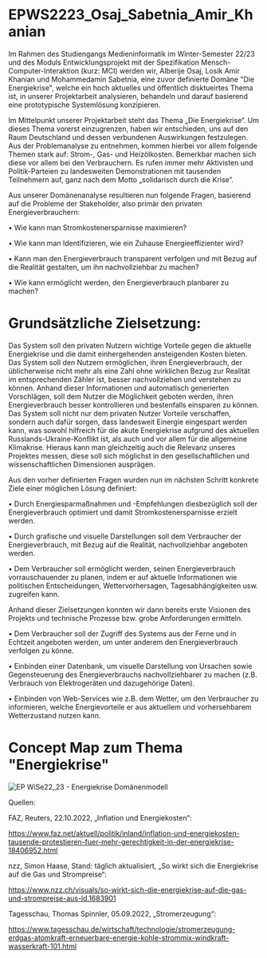 # EPWS2223_Osaj_Sabetnia_Amir_Khanian

Im Rahmen des Studiengangs Medieninformatik im Winter-Semester 22/23 und des Moduls Entwicklungsprojekt mit der Spezifikation Mensch-Computer-Interaktion (kurz: MCI) werden wir, Alberije Osaj, Losik Amir Khanian und Mohammedamin Sabetnia, eine zuvor definierte Domäne "Die Energiekrise", welche ein hoch aktuelles und öffentlich disktueirtes Thema ist, in unserer Projektarbeit analysieren, behandeln und darauf basierend eine prototypische Systemlösung konzipieren. 

Im Mittelpunkt unserer Projektarbeit steht das Thema „Die Energiekrise“. Um dieses Thema vorerst einzugrenzen, haben wir entschieden, uns auf den Raum Deutschland und dessen verbundenen Auswirkungen festzulegen. Aus der Problemanalyse zu entnehmen, kommen hierbei vor allem folgende Themen stark auf: Strom-, Gas- und Heizölkosten. Bemerkbar machen sich diese vor allem bei den Verbrauchern. Es rufen immer mehr Aktivisten und Politik-Parteien zu landesweiten Demonstrationen mit tausenden Teilnehmern auf, ganz nach dem Motto „solidarisch durch die Krise“. 

Aus unserer Domänenanalyse resultieren nun folgende Fragen, basierend auf die Probleme der Stakeholder, also primär den privaten Energieverbrauchern:

•	Wie kann man Stromkostenersparnisse maximieren? 

•	Wie kann man Identifizieren, wie ein Zuhause Energieeffizienter wird? 

•	Kann man den Energieverbrauch transparent verfolgen und mit Bezug auf die Realität gestalten, um ihn nachvollziehbar zu machen?

•	Wie kann ermöglicht werden, den Energieverbrauch planbarer zu machen?

# Grundsätzliche Zielsetzung: 

Das System soll den privaten Nutzern wichtige Vorteile gegen die aktuelle Energiekrise und die damit einhergehenden ansteigenden Kosten bieten. Das System soll den Nutzern ermöglichen, ihren Energieverbrauch, der üblicherweise nicht mehr als eine Zahl ohne wirklichen Bezug zur Realität im entsprechenden Zähler ist, besser nachvollziehen und verstehen zu können. Anhand dieser Informationen und automatisch generierten Vorschlägen, soll dem Nutzer die Möglichkeit geboten werden, ihren Energieverbrauch besser kontrollieren und bestenfalls einsparen zu können. Das System soll nicht nur dem privaten Nutzer Vorteile verschaffen, sondern auch dafür sorgen, dass landesweit Einergie eingespart werden kann, was sowohl hilfreich für die akute Energiekrise aufgrund des aktuellen Russlands-Ukraine-Konflikt ist, als auch und vor allem für die allgemeine Klimakrise. Hieraus kann man gleichzeitig auch die Relevanz unseres Projektes messen, diese soll sich möglichst in den gesellschaftlichen und wissenschaftlichen Dimensionen ausprägen. 

Aus den vorher definierten Fragen wurden nun im nächsten Schritt konkrete Ziele einer möglichen Lösung definiert:

•	Durch Energiesparmaßnahmen und -Empfehlungen diesbezüglich soll der Energieverbrauch optimiert und damit Stromkostenersparnisse erzielt werden. 

•	Durch grafische und visuelle Darstellungen soll dem Verbraucher der Energieverbrauch, mit Bezug auf die Realität, nachvollziehbar angeboten werden. 

•	Dem Verbraucher soll ermöglicht werden, seinen Energieverbrauch vorrauschauender zu planen, indem er auf aktuelle Informationen wie politischen Entscheidungen, Wettervorhersagen, Tagesabhängigkeiten usw. zugreifen kann. 

Anhand dieser Zielsetzungen konnten wir dann bereits erste Visionen des Projekts und technische Prozesse bzw. grobe Anforderungen ermitteln.

•	Dem Verbraucher soll der Zugriff des Systems aus der Ferne und in Echtzeit angeboten werden, um unter anderem den Energieverbrauch verfolgen zu könne.

•	Einbinden einer Datenbank, um visuelle Darstellung von Ursachen sowie Gegensteuerung des Energieverbrauchs nachvollziehbarer zu machen (z.B. Verbrauch von Elektrogeräten und dazugehörige Daten). 

•	Einbinden von Web-Services wie z.B. dem Wetter, um den Verbraucher zu informieren, welche Energievorteile er aus aktuellem und vorhersehbarem Wetterzustand nutzen kann.


# Concept Map zum Thema "Energiekrise"

![EP WiSe22_23 - Energiekrise Domänenmodell](https://user-images.githubusercontent.com/92301157/200119075-b07af5c1-13a3-443e-9524-e4d378ddd250.jpg) 

Quellen:

FAZ, Reuters, 22.10.2022, „Inflation und Energiekosten“:

https://www.faz.net/aktuell/politik/inland/inflation-und-energiekosten-tausende-protestieren-fuer-mehr-gerechtigkeit-in-der-energiekrise-18406952.html

nzz, Simon Haase, Stand: täglich aktualisiert, „So wirkt sich die Energiekrise auf die Gas und Strompreise“:

https://www.nzz.ch/visuals/so-wirkt-sich-die-energiekrise-auf-die-gas-und-strompreise-aus-ld.1683901

Tagesschau, Thomas Spinnler, 05.09.2022, „Stromerzeugung“:

https://www.tagesschau.de/wirtschaft/technologie/stromerzeugung-erdgas-atomkraft-erneuerbare-energie-kohle-strommix-windkraft-wasserkraft-101.html
